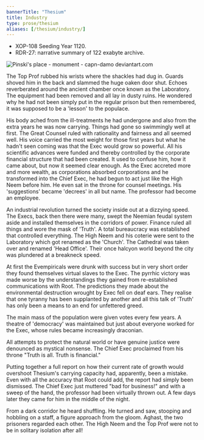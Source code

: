```yaml
---
bannerTitle: "Thesium" 
title: Industry
type: prose/thesium
aliases: [/thesium/industry/]
---
```


<div class="data">

- XOP-108 Seeding Year 1120.
- RDR-27: narrative summary of 122 exabyte archive.  

</div>


![Pinski's place - monument - capn-damo deviantart.com](/images/thesium/pinski-monument.jpg)

The Top Prof rubbed his wrists where the shackles had dug in. Guards shoved him
in the back and slammed the huge oaken door shut. Echoes reverberated around the
ancient chamber once known as the Laboratory. The equipment had been removed and
all lay in dusty ruins. He wondered why he had not been simply put in the
regular prison but then remembered, it was supposed to be a 'lesson' to the
populace.

His body ached from the ill-treatments he had undergone and also from the extra
years he was now carrying. Things had gone so swimmingly well at first. The
Great Counsel ruled with rationality and fairness and all seemed well. His
voice carried the most weight for those first years but what he hadn't seen
coming was that the Exec would grow so powerful. All his scientific advances
were funded and thereby controlled by the corporate financial structure that
had been created. It used to confuse him, how it came about, but now it seemed
clear enough. As the Exec accreted more and more wealth, as corporations
absorbed corporations and he transformed into the Chief Exec, he had begun to
act just like the High Neem before him. He even sat in the throne for counsel
meetings. His 'suggestions' became 'decrees' in all but name. The professor had
become an employee.

An industrial revolution turned the society inside out at a dizzying speed. The
Execs, back then there were many, swept the Neemian feudal system aside and
installed themselves in the corridors of power. Finance ruled all things and
wore the mask of 'Truth'. A total bureaucracy was established that controlled
everything. The High Neem and his coterie were sent to the Laboratory which got
renamed as the 'Church'. The Cathedral was taken over and renamed 'Head
Office'. Their once halcyon world beyond the city was plundered at a breakneck
speed.

At first the Evempiricals were drunk with success but in very short order they
found themselves virtual slaves to the Exec. The pyrrhic victory was made worse
by the understandings they gained from re-established communications with Root.
The predictions they made about the environmental destruction wrought by Exec
fell on deaf ears. They realise that one tyranny has been supplanted by another
and all this talk of 'Truth' has only been a means to an end for unfettered greed.

The main mass of the population were given votes every few years. A theatre of
'democracy' was maintained but just about everyone worked for the Exec, whose
rules became increasingly draconian.

All attempts to protect the natural world or have genuine justice were denounced
as mystical nonsense. The Chief Exec proclaimed from his throne "Truth is all.
Truth is financial."

Putting together a full report on how their current rate of growth would
overshoot Thesium's carrying capacity had, apparently, been a mistake. Even
with all the accuracy that Root could add, the report had simply been
dismissed. The Chief Exec just muttered "bad for business!" and with a sweep of
the hand, the professor had been virtually thrown out. A few days later they
came for him in the middle of the night.

From a dark corridor he heard shuffling. He turned and saw, stooping and
hobbling on a staff, a figure approach from the gloom. Aghast, the two prisoners
regarded each other. The High Neem and the Top Prof were not to be in solitary
isolation after all!
